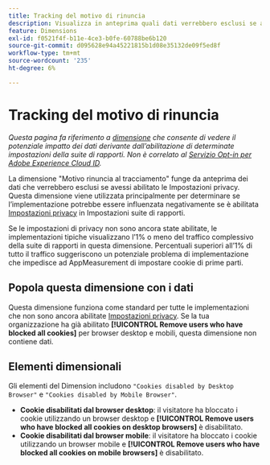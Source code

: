 ```yaml
---
title: Tracking del motivo di rinuncia
description: Visualizza in anteprima quali dati verrebbero esclusi se abiliti le Impostazioni privacy.
feature: Dimensions
exl-id: f0521f4f-b11e-4ce3-b0fe-60788be6b120
source-git-commit: d095628e94a45221815b1d08e35132de09f5ed8f
workflow-type: tm+mt
source-wordcount: '235'
ht-degree: 6%

---
```


# Tracking del motivo di rinuncia

*Questa pagina fa riferimento a [dimensione](overview.md) che consente di vedere il potenziale impatto dei dati derivante dall’abilitazione di determinate impostazioni della suite di rapporti. Non è correlato al [Servizio Opt-in per Adobe Experience Cloud ID](https://experienceleague.adobe.com/docs/id-service/using/implementation/opt-in-service/optin-overview.html?lang=it).*

La dimensione &quot;Motivo rinuncia al tracciamento&quot; funge da anteprima dei dati che verrebbero esclusi se avessi abilitato le Impostazioni privacy. Questa dimensione viene utilizzata principalmente per determinare se l’implementazione potrebbe essere influenzata negativamente se è abilitata [Impostazioni privacy](https://experienceleague.adobe.com/docs/core-services/interface/administration/ec-cookies/browser-cookie-settings.html) in Impostazioni suite di rapporti.

Se le impostazioni di privacy non sono ancora state abilitate, le implementazioni tipiche visualizzano l’1% o meno del traffico complessivo della suite di rapporti in questa dimensione. Percentuali superiori all’1% di tutto il traffico suggeriscono un potenziale problema di implementazione che impedisce ad AppMeasurement di impostare cookie di prime parti.

## Popola questa dimensione con i dati

Questa dimensione funziona come standard per tutte le implementazioni che non sono ancora abilitate [Impostazioni privacy](https://experienceleague.adobe.com/docs/core-services/interface/administration/ec-cookies/browser-cookie-settings.html). Se la tua organizzazione ha già abilitato **[!UICONTROL Remove users who have blocked all cookies]** per browser desktop e mobili, questa dimensione non contiene dati.

## Elementi dimensionali

Gli elementi del Dimension includono `"Cookies disabled by Desktop Browser"` e `"Cookies disabled by Mobile Browser"`.

* **Cookie disabilitati dal browser desktop**: il visitatore ha bloccato i cookie utilizzando un browser desktop e **[!UICONTROL Remove users who have blocked all cookies on desktop browsers]** è disabilitato.
* **Cookie disabilitati dal browser mobile**: il visitatore ha bloccato i cookie utilizzando un browser mobile e **[!UICONTROL Remove users who have blocked all cookies on mobile browsers]** è disabilitato.
